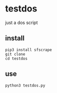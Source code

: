 # testdos
just a dos script
## install
    pip3 install sfscrape
    git clone 
    cd testdos
## use
    python3 testdos.py
